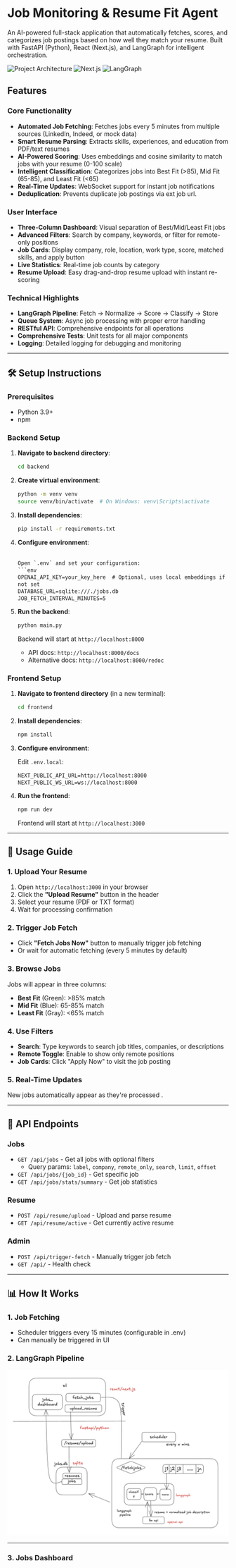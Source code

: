 # Job Monitoring & Resume Fit Agent

An AI-powered full-stack application that automatically fetches, scores, and categorizes job postings based on how well they match your resume. Built with FastAPI (Python), React (Next.js), and LangGraph for intelligent orchestration.

![Project Architecture](https://img.shields.io/badge/FastAPI-Backend-009688?style=flat-square) ![Next.js](https://img.shields.io/badge/Next.js-Frontend-000000?style=flat-square) ![LangGraph](https://img.shields.io/badge/LangGraph-Orchestration-7C3AED?style=flat-square)

## Features

### Core Functionality
- **Automated Job Fetching**: Fetches jobs every 5 minutes from multiple sources (LinkedIn, Indeed, or mock data)
- **Smart Resume Parsing**: Extracts skills, experiences, and education from PDF/text resumes
- **AI-Powered Scoring**: Uses embeddings and cosine similarity to match jobs with your resume (0-100 scale)
- **Intelligent Classification**: Categorizes jobs into Best Fit (>85), Mid Fit (65-85), and Least Fit (<65)
- **Real-Time Updates**: WebSocket support for instant job notifications
- **Deduplication**: Prevents duplicate job postings via ext job url.

### User Interface
- **Three-Column Dashboard**: Visual separation of Best/Mid/Least Fit jobs
- **Advanced Filters**: Search by company, keywords, or filter for remote-only positions
- **Job Cards**: Display company, role, location, work type, score, matched skills, and apply button
- **Live Statistics**: Real-time job counts by category
- **Resume Upload**: Easy drag-and-drop resume upload with instant re-scoring

### Technical Highlights
- **LangGraph Pipeline**: Fetch → Normalize → Score → Classify → Store
- **Queue System**: Async job processing with proper error handling
- **RESTful API**: Comprehensive endpoints for all operations
- **Comprehensive Tests**: Unit tests for all major components
- **Logging**: Detailed logging for debugging and monitoring


---

## 🛠️ Setup Instructions

### Prerequisites
- Python 3.9+
- npm 

### Backend Setup

1. **Navigate to backend directory**:
   ```bash
   cd backend
   ```

2. **Create virtual environment**:
   ```bash
   python -m venv venv
   source venv/bin/activate  # On Windows: venv\Scripts\activate
   ```

3. **Install dependencies**:
   ```bash
   pip install -r requirements.txt
   ```

4. **Configure environment**:

   ```
   
   Open `.env` and set your configuration:
   ```env
   OPENAI_API_KEY=your_key_here  # Optional, uses local embeddings if not set
   DATABASE_URL=sqlite:///./jobs.db
   JOB_FETCH_INTERVAL_MINUTES=5
   ```

5. **Run the backend**:
   ```bash
   python main.py
   ```
   
   Backend will start at `http://localhost:8000`
   - API docs: `http://localhost:8000/docs`
   - Alternative docs: `http://localhost:8000/redoc`

### Frontend Setup

1. **Navigate to frontend directory** (in a new terminal):
   ```bash
   cd frontend
   ```

2. **Install dependencies**:
   ```bash
   npm install
   ```

3. **Configure environment**:
   
   
   Edit `.env.local`:
   ```env
   NEXT_PUBLIC_API_URL=http://localhost:8000
   NEXT_PUBLIC_WS_URL=ws://localhost:8000
   ```

4. **Run the frontend**:
   ```bash
   npm run dev
   ```
   
   Frontend will start at `http://localhost:3000`

---

## 🎯 Usage Guide

### 1. Upload Your Resume

1. Open `http://localhost:3000` in your browser
2. Click the **"Upload Resume"** button in the header
3. Select your resume (PDF or TXT format)
4. Wait for processing confirmation

### 2. Trigger Job Fetch

- Click **"Fetch Jobs Now"** button to manually trigger job fetching
- Or wait for automatic fetching (every 5 minutes by default)

### 3. Browse Jobs

Jobs will appear in three columns:
- **Best Fit** (Green): >85% match
- **Mid Fit** (Blue): 65-85% match
- **Least Fit** (Gray): <65% match

### 4. Use Filters

- **Search**: Type keywords to search job titles, companies, or descriptions
- **Remote Toggle**: Enable to show only remote positions
- **Job Cards**: Click "Apply Now" to visit the job posting

### 5. Real-Time Updates

New jobs automatically appear as they're processed .

---

## 🔧 API Endpoints

### Jobs
- `GET /api/jobs` - Get all jobs with optional filters
  - Query params: `label`, `company`, `remote_only`, `search`, `limit`, `offset`
- `GET /api/jobs/{job_id}` - Get specific job
- `GET /api/jobs/stats/summary` - Get job statistics

### Resume
- `POST /api/resume/upload` - Upload and parse resume
- `GET /api/resume/active` - Get currently active resume

### Admin
- `POST /api/trigger-fetch` - Manually trigger job fetch
- `GET /api/` - Health check

---

## 📊 How It Works

### 1. Job Fetching
- Scheduler triggers every 15 minutes (configurable in .env)
- Can manually be triggered in UI

### 2. LangGraph Pipeline


<img src="image.png"></img>


---


### 3. Jobs Dashboard


